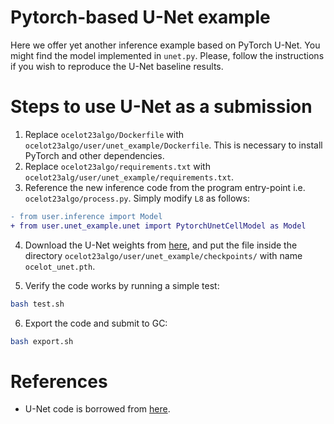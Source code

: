 # Pytorch-based U-Net example
Here we offer yet another inference example based on PyTorch U-Net. You might find the model implemented in `unet.py`. Please, follow the instructions if you wish to reproduce the U-Net baseline results.

# Steps to use U-Net as a submission

1. Replace `ocelot23algo/Dockerfile` with `ocelot23algo/user/unet_example/Dockerfile`. This is necessary to install PyTorch and other dependencies.
2. Replace `ocelot23algo/requirements.txt` with `ocelot23alg/user/unet_example/requirements.txt`.
3. Reference the new inference code from the program entry-point i.e. `ocelot23algo/process.py`. Simply modify `L8` as follows:

```diff
- from user.inference import Model
+ from user.unet_example.unet import PytorchUnetCellModel as Model
``` 

4. Download the U-Net weights from [here](https://drive.google.com/file/d/1oQ8276P-CU0iPf_oatCYlvKYY7UoEaTm/view?usp=share_link), and put the file inside the directory `ocelot23algo/user/unet_example/checkpoints/` with name `ocelot_unet.pth`.

5. Verify the code works by running a simple test:

```sh
bash test.sh
```

6.  Export the code and submit to GC:

```sh
bash export.sh
```

# References

* U-Net code is borrowed from [here](https://github.com/milesial/Pytorch-UNet).
